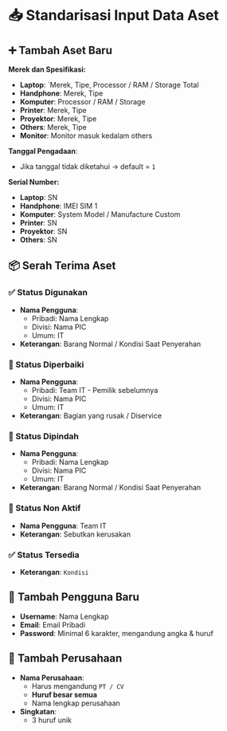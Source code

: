 # 📥 Standarisasi Input Data Aset

## ➕ Tambah Aset Baru

**Merek dan Spesifikasi:**

-   **Laptop**: `Merek, Tipe, Processor / RAM / Storage Total
-   **Handphone**: Merek, Tipe
-   **Komputer**: Processor / RAM / Storage
-   **Printer**: Merek, Tipe
-   **Proyektor**: Merek, Tipe
-   **Others**: Merek, Tipe
-   **Monitor**: Monitor masuk kedalam others

**Tanggal Pengadaan**:

-   Jika tanggal tidak diketahui → default = `1`

**Serial Number:**

-   **Laptop**: SN
-   **Handphone**: IMEI SIM 1
-   **Komputer**: System Model / Manufacture Custom
-   **Printer**: SN
-   **Proyektor**: SN
-   **Others**: SN

## 📦 Serah Terima Aset

### ✅ Status Digunakan

-   **Nama Pengguna**:
    -   Pribadi: Nama Lengkap
    -   Divisi: Nama PIC
    -   Umum: IT
-   **Keterangan**: Barang Normal / Kondisi Saat Penyerahan

### 🔧 Status Diperbaiki

-   **Nama Pengguna**:
    -   Pribadi: Team IT - Pemilik sebelumnya
    -   Divisi: Nama PIC
    -   Umum: IT
-   **Keterangan**: Bagian yang rusak / Diservice

### 🔄 Status Dipindah

-   **Nama Pengguna**:
    -   Pribadi: Nama Lengkap
    -   Divisi: Nama PIC
    -   Umum: IT
-   **Keterangan**: Barang Normal / Kondisi Saat Penyerahan

### 🛑 Status Non Aktif

-   **Nama Pengguna**: Team IT
-   **Keterangan**: Sebutkan kerusakan

### ✅ Status Tersedia

-   **Keterangan**: `Kondisi`

## 👤 Tambah Pengguna Baru

-   **Username**: Nama Lengkap
-   **Email**: Email Pribadi
-   **Password**: Minimal 6 karakter, mengandung angka & huruf

## 🏢 Tambah Perusahaan

-   **Nama Perusahaan**:
    -   Harus mengandung `PT / CV`
    -   **Huruf besar semua**
    -   Nama lengkap perusahaan
-   **Singkatan**:
    -   3 huruf unik
